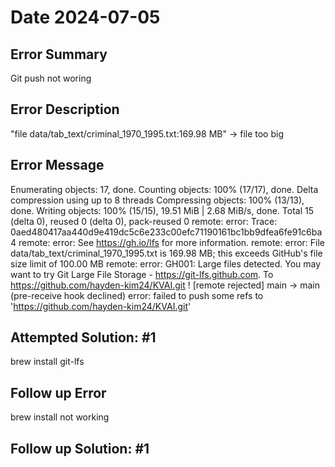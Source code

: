 # Date 2024-07-05
## Error Summary
Git push not woring
## Error Description
"file data/tab_text/criminal_1970_1995.txt:169.98 MB" -> file too big
## Error Message
Enumerating objects: 17, done.
Counting objects: 100% (17/17), done.
Delta compression using up to 8 threads
Compressing objects: 100% (13/13), done.
Writing objects: 100% (15/15), 19.51 MiB | 2.68 MiB/s, done.
Total 15 (delta 0), reused 0 (delta 0), pack-reused 0
remote: error: Trace: 0aed480417aa440d9e419dc5c6e233c00efc71190161bc1bb9dfea6fe91c6ba4
remote: error: See https://gh.io/lfs for more information.
remote: error: File data/tab_text/criminal_1970_1995.txt is 169.98 MB; this exceeds GitHub's file size limit of 100.00 MB
remote: error: GH001: Large files detected. You may want to try Git Large File Storage - https://git-lfs.github.com.
To https://github.com/hayden-kim24/KVAI.git
 ! [remote rejected] main -> main (pre-receive hook declined)
error: failed to push some refs to 'https://github.com/hayden-kim24/KVAI.git'
## Attempted Solution: #1
brew install git-lfs
## Follow up Error
brew install not working
## Follow up Solution: #1
